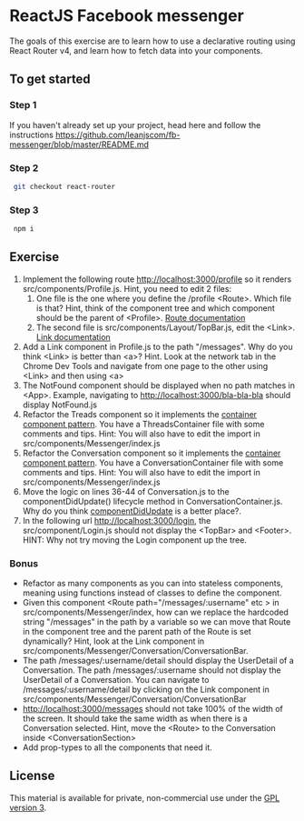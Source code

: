 # ReactJS Facebook messenger

The goals of this exercise are to learn how to use a declarative routing using React Router v4, and learn how to fetch data into your components.

## To get started

### Step 1

If you haven't already set up your project, head here and follow the instructions https://github.com/leanjscom/fb-messenger/blob/master/README.md


### Step 2
```sh
 git checkout react-router
 ```
 
### Step 3
```sh
 npm i
 ```
 
## Exercise

1. Implement the following route [http://localhost:3000/profile](http://localhost:3000/profile) so it renders src/components/Profile.js. Hint, you need to edit 2 files:
    1. One file is the one where you define the /profile &lt;Route&gt;. Which file is that? Hint, think of the component tree and which component should be the parent of &lt;Profile&gt;. [Route documentation](https://reacttraining.com/react-router/web/api/Route)
    2. The second file is src/components/Layout/TopBar.js, edit the &lt;Link&gt;. [Link documentation](https://reacttraining.com/react-router/web/api/Link)
2. Add a Link component in Profile.js to the path "/messages". Why do you think &lt;Link&gt; is better than &lt;a&gt;? Hint. Look at the network tab in the Chrome Dev Tools and navigate from one page to the other using &lt;Link&gt; and then using &lt;a&gt;
3. The NotFound component should be displayed when no path matches in &lt;App&gt;. Example, navigating to [http://localhost:3000/bla-bla-bla](http://localhost:3000/bla-bla-bla) should display NotFound.js
4. Refactor the Treads component so it implements the [container component pattern](https://medium.com/@learnreact/container-components-c0e67432e005). You have a ThreadsContainer file with some comments and tips. Hint: You will also have to edit the import in src/components/Messenger/index.js
5. Refactor the Conversation component so it implements the [container component pattern](https://medium.com/@learnreact/container-components-c0e67432e005). You have a ConversationContainer file with some comments and tips. Hint: You will also have to edit the import in src/components/Messenger/index.js
6. Move the logic on lines 36-44 of Conversation.js to the componentDidUpdate() lifecycle method in ConversationContainer.js. Why do you think [componentDidUpdate](https://reactjs.org/docs/react-component.html#componentdidupdate) is a better place?. 
7. In the following url [http://localhost:3000/login](http://localhost:3000/login), the src/component/Login.js should not display the &lt;TopBar&gt; and &lt;Footer&gt;. HINT: Why not try moving the Login component up the tree.

### Bonus
- Refactor as many components as you can into stateless components, meaning using functions instead of classes to define the component.
- Given this component &lt;Route path="/messages/:username" etc &gt; in src/components/Messenger/index, how can we replace the hardcoded string "/messages" in the path by a variable so we can move that Route in the component tree and the parent path of the Route is set dynamically? Hint, look at the Link component in src/components/Messenger/Conversation/ConversationBar.
- The path /messages/:username/detail should display the UserDetail of a Conversation. The path /messages/:username should not display the UserDetail of a Conversation. You can navigate to /messages/:username/detail by clicking on the Link component in src/components/Messenger/Conversation/ConversationBar
- [http://localhost:3000/messages](http://localhost:3000/messages) should not take 100% of the width of the screen. It should take the same width as when there is a Conversation selected. Hint, move the &lt;Route&gt; to the Conversation inside &lt;ConversationSection&gt;
- Add prop-types to all the components that need it.

## License

This material is available for private, non-commercial use under the [GPL version 3](http://www.gnu.org/licenses/gpl-3.0-standalone.html).
